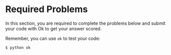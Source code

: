 # Required Problems

In this section, you are required to complete the problems below and submit your code with Ok to get your answer scored.

Remember, you can use `ok` to test your code:

```shell
$ python ok
```
